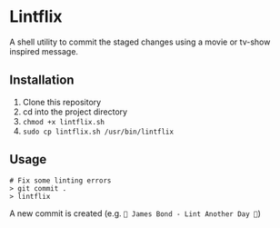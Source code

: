 # Lintflix

A shell utility to commit the staged changes using a movie or tv-show inspired message.  

## Installation

1. Clone this repository
2. cd into the project directory
3. `chmod +x lintflix.sh`
4. `sudo cp lintflix.sh /usr/bin/lintflix`

## Usage

```shell
# Fix some linting errors
> git commit .
> lintflix
```

A new commit is created (e.g. `🚨 James Bond - Lint Another Day 🎦`)